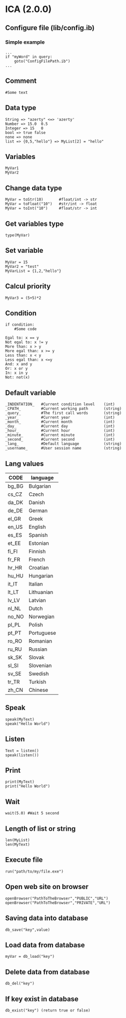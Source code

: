# ICA (2.0.0)

## Configure file (lib/config.ib)
### Simple example
	...
	if "myWord" in query:
		goto("ConfigFilePath.ib")
	...

## Comment
	#Some text

## Data type
	String => "azerty" <=> 'azerty'
	Number => 15.0  0.5
	Integer => 15   0
	bool => true false
	none => none
	list => {0,5,"hello"} => MyList[2] = "hello"

## Variables
	MyVar1
	MyVar2

## Change data type
	MyVar = toStr(10)		#float/int -> str
	MyVar = toFloat("10")	#str/int -> float
	MyVar = toInt("10") 	#float/str -> int

## Get variables type
	type(MyVar)

## Set variable
	MyVar = 15
	MyVar2 = "test"
	MyVarList = {1,2,"hello"}

## Calcul priority
	MyVar3 = (5+5)*2

## Condition
	if condition:
		#Some code

	Egal to: x == y
	Not egal to: x != y
	More than: x > y
	More egal than: x >= y
	Less than: x < y
	Less egal than: x <=y
	And: x and y
	Or: x or y
	In: x in y
	Not: not(x)

## Default variable
	_INDENTATION_	#Current condition level 	(int)
	_CPATH_			#Current working path 		(string)
	_query_			#The first call words 		(string)
	_year_			#Current year				(int)
	_month_			#Current month				(int)
	_day_			#Current day				(int)
	_hour_			#Current hour				(int)
	_minute_		#Current minute				(int)
	_second_		#Current second				(int)
	_lang_			#Default language			(string)
	_username_		#User session name 			(string)

## Lang values
| CODE          | language 	|
|---------------|-----------|
| bg_BG 		| Bulgarian |
| cs_CZ 		| Czech 	|
| da_DK			| Danish 	|
| de_DE 		| German 	|
| el_GR 		| Greek 	|
| en_US 		| English 	|
| es_ES 		| Spanish 	|
| et_EE 		| Estonian 	|
| fi_FI 		| Finnish 	|
| fr_FR 		| French 	|
| hr_HR 		| Croatian 	|
| hu_HU 		| Hungarian |
| it_IT 		| Italian 	|
| lt_LT 		| Lithuanian|
| lv_LV 		| Latvian 	|
| nl_NL 		| Dutch 	|
| no_NO 		| Norwegian |
| pl_PL 		| Polish 	|
| pt_PT 		| Portuguese|
| ro_RO 		| Romanian 	|
| ru_RU 		| Russian 	|
| sk_SK 		| Slovak 	|
| sl_SI 		| Slovenian |
| sv_SE 		| Swedish 	|
| tr_TR 		| Turkish 	|
| zh_CN 		| Chinese 	|

## Speak
	speak(MyText)
	speak("Hello World")

## Listen
	Text = listen()
	speak(listen())

## Print
	print(MyText)
	print("Hello World")

## Wait
	wait(5.0) #Wait 5 second

## Length of list or string
	len(MyList)
	len(MyText)

## Execute file
	run("path/to/my/file.exe")

## Open web site on browser
	openBrowser("PathToTheBrowser","PUBLIC","URL")
	openBrowser("PathToTheBrowser","PRIVATE","URL")

## Saving data into database
	db_save("key",value)
## Load data from database
	myVar = db_load("key")
## Delete data from database
	db_del("key")
## If key exist in database
	db_exist("key") (return true or false)